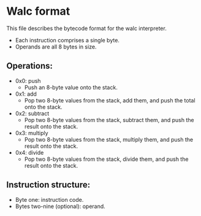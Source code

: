# Walc format
This file describes the bytecode format for the walc interpreter.
* Each instruction comprises a single byte. 
* Operands are all 8 bytes in size. 

## Operations:
* 0x0: push
  * Push an 8-byte value onto the stack.
* 0x1: add
  * Pop two 8-byte values from the stack, add them, and push the total onto the stack.
* 0x2: subtract
  * Pop two 8-byte values from the stack, subtract them, and push the result onto the stack.
* 0x3: multiply
  * Pop two 8-byte values from the stack, multiply them, and push the result onto the stack.
* 0x4: divide
  * Pop two 8-byte values from the stack, divide them, and push the result onto the stack.

## Instruction structure:
* Byte one: instruction code.
* Bytes two-nine (optional): operand.